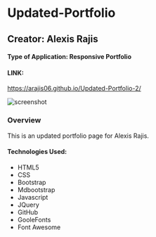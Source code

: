 # Updated-Portfolio
## Creator: Alexis Rajis
#### Type of Application: Responsive Portfolio

#### LINK:
https://arajis06.github.io/Updated-Portfolio-2/

![screenshot](https://user-images.githubusercontent.com/49252572/60228916-35e61980-9862-11e9-8bb6-77a69e64b95c.png)


### Overview
This is an updated portfolio page for Alexis Rajis.  


#### Technologies Used:
- HTML5 
- CSS 
- Bootstrap
- Mdbootstrap 
- Javascript 
- JQuery 
- GitHub
- GooleFonts
- Font Awesome


